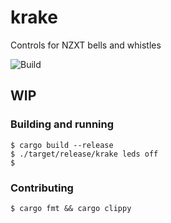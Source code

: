 # krake
Controls for NZXT bells and whistles

![Build](https://github.com/wcgw/krake/actions/workflows/rust.yml/badge.svg)

## WIP

### Building and running
```
$ cargo build --release
$ ./target/release/krake leds off
$
```

### Contributing

```
$ cargo fmt && cargo clippy
```


